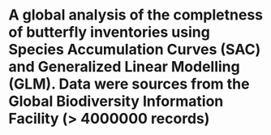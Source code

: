 # A global analysis of the completness of butterfly inventories using Species Accumulation Curves (SAC) and Generalized Linear Modelling (GLM). Data were sources from the Global Biodiversity Information Facility (> 4000000 records)
